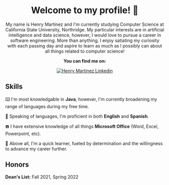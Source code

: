 
<h1 align="center">
  Welcome to my profile! 👋
</h1>

<p align="center">
  My name is Henry Martinez and I'm currently studying Computer Science at California State University, Northridge. My particular interests are in artificial intelligence and data science, however, I would love to pursue a career in software engineering. More than anything, I enjoy satiating my curiosity with each passing day and aspire to learn as much as I possibly can about all things related to computer science!
</P>

<p align="center">
  <strong>You can find me on:</strong>
</p>

<div align="center">
  <a href="https://www.linkedin.com/in/hnrymrtnz/" align="center">
      <img alt="Henry Martinez Linkedin" src="https://img.shields.io/badge/LinkedIn-0077B5?style=for-the-badge&logo=linkedin&logoColor=white">
  </a>
</div>

<h2>
  Skills
</h2>

<p>
  ⌨️ I'm most knowledgable in <strong>Java</strong>, however, I'm currently broadening my range of languages during my free time.
</p>

<p>
  📘 Speaking of languages, I'm proficient in both <strong>English</strong> and <strong>Spanish</strong>.
</p>

<p>
  ☎️ I have extensive knowledge of all things <strong>Microsoft Office</Strong> (Word, Excel, Powerpoint, etc).
</p>

<p>
  🌟 Above all, I'm a quick learner, fueled by determination and the willingness to advance my career further.
</p>

<h2>
  Honors
</h2>

<p>
  <strong>Dean's List:</strong> Fall 2021, Spring 2022
</p>

  

